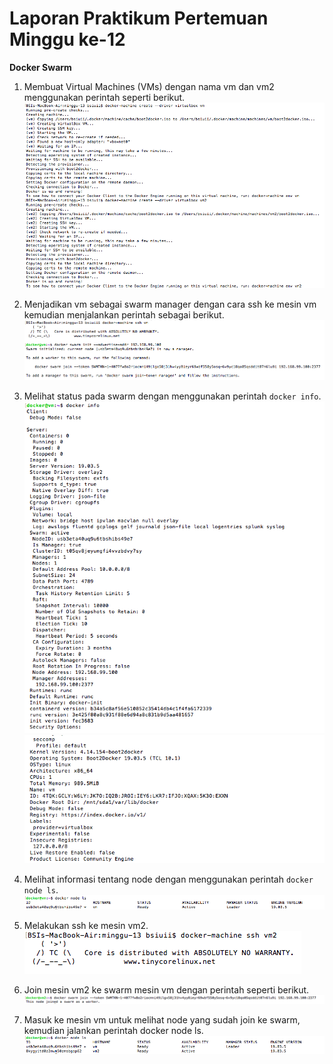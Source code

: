 # Laporan Praktikum Pertemuan Minggu ke-12

**Docker Swarm**

1. Membuat Virtual Machines (VMs) dengan nama vm dan vm2 menggunakan  perintah seperti berikut.
   ![](tcc13/1.png)

2. Menjadikan vm sebagai swarm manager dengan cara ssh ke mesin vm kemudian menjalankan perintah sebagai berikut.
   ![](tcc13/2.png)

3. Melihat status pada swarm dengan menggunakan perintah `docker info`.
   ![](tcc13/3.png)
   ![](tcc13/3a.png)

4. Melihat informasi tentang node dengan menggunakan perintah `docker node ls`.
   ![](tcc13/4.png)

5. Melakukan ssh ke mesin vm2.
   ![](tcc13/5.png)

6. Join mesin vm2 ke swarm mesin vm dengan perintah seperti berikut.
   ![](tcc13/6.png)

7. Masuk ke mesin vm untuk melihat node yang sudah join ke swarm, kemudian jalankan perintah docker node ls.
   ![](tcc13/7.png)
